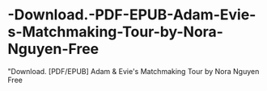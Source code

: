 # -Download.-PDF-EPUB-Adam-Evie-s-Matchmaking-Tour-by-Nora-Nguyen-Free
"Download. [PDF/EPUB] Adam &amp; Evie's Matchmaking Tour by Nora Nguyen Free
